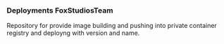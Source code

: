 ### Deployments FoxStudiosTeam

Repository for provide image building and pushing into private container registry and deployng with version and name.